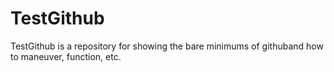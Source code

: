 # TestGithub
TestGithub is a repository for showing the bare minimums of githuband how to maneuver, function, etc.


